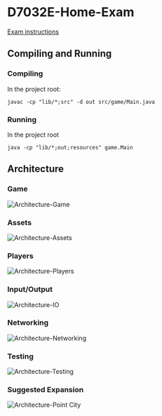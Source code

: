 # D7032E-Home-Exam
[Exam instructions](D7032E-2024-HomeExam.pdf)
## Compiling and Running
### Compiling
In the project root:
```Shell
javac -cp "lib/*;src" -d out src/game/Main.java
```
### Running
In the project root
```Shell
java -cp "lib/*;out;resources" game.Main
```
## Architecture
### Game
![Architecture-Game](https://github.com/user-attachments/assets/fe1777fe-457a-4fa4-9dab-f4b5890bfc88)
### Assets
![Architecture-Assets](https://github.com/user-attachments/assets/4e57d319-e378-4ed6-9c07-0f78af4b2bdb)
### Players
![Architecture-Players](https://github.com/user-attachments/assets/a4ac7e66-2ea2-4681-9f06-8e7f7b9e3b11)
### Input/Output
![Architecture-IO](https://github.com/user-attachments/assets/1a4d1eb4-60c0-4c66-999f-fa0d88ad2d12)
### Networking
![Architecture-Networking](https://github.com/user-attachments/assets/e639d655-c6a2-40dc-9672-65b2ff14a5de)
### Testing
![Architecture-Testing](https://github.com/user-attachments/assets/47f2c123-643c-49b5-8aa5-47ce5503e171)
### Suggested Expansion
![Architecture-Point City](https://github.com/user-attachments/assets/b61b7d8b-3e02-4fb6-b34f-4447fd30d239)
